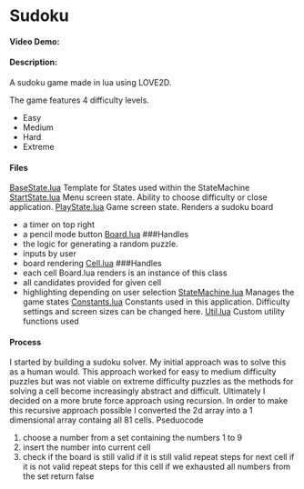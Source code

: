 # Sudoku
#### Video Demo:
#### Description:
A sudoku game made in lua using LOVE2D.

The game features 4 difficulty levels.
- Easy
- Medium
- Hard
- Extreme

#### Files
[BaseState.lua](src/states/BaseState.lua)
Template for States used within the StateMachine
[StartState.lua](src/states/StartState.lua)
Menu screen state.
Ability to choose difficulty or close application.
[PlayState.lua](src/states/PlayState.lua)
Game screen state.
Renders a sudoku board
- a timer on top right
- a pencil mode button 
[Board.lua](src/Board.lua)
###Handles
- the logic for generating a random puzzle.
- inputs by user
- board rendering
[Cell.lua](src/Cell.lua)
###Handles
- each cell Board.lua renders is an instance of this class
- all candidates provided for given cell
- highlighting depending on user selection
[StateMachine.lua](src/StateMachine.lua)
Manages the game states
[Constants.lua](src/Constants.lua)
Constants used in this application.
Difficulty settings and screen sizes can be changed here.
[Util.lua](src/Util.lua)
Custom utility functions used


#### Process
I started by building a sudoku solver.
My initial approach was to solve this as a human would.
This approach worked for easy to medium difficulty puzzles but was 
not viable on extreme difficulty puzzles as the methods for solving 
a cell become increasingly abstract and difficult.
Ultimately I decided on a more brute force approach using recursion.
In order to make this recursive approach possible I converted
the 2d array into a 1 dimensional array containg all 81 cells.
Pseduocode
1. choose a number from a set containing the numbers 1 to 9
2. insert the number into current cell
3. check if the board is still valid
    if it is still valid
        repeat steps for next cell 
    if it is not valid
        repeat steps for this cell
            if we exhausted all numbers from the set return false
